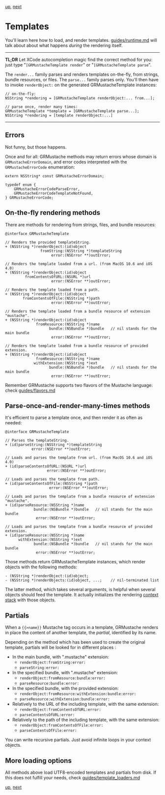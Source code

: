 [up](../../../../GRMustache), [next](runtime.md)

Templates
=========

You'll learn here how to load, and render templates. [guides/runtime.md](runtime.md) will talk about about what happens *during* the rendering itself.

---

**TL;DR** Let XCode autocompletion magic find the correct method for you: just type "`[GRMustacheTemplate render`" or "`[GRMustacheTemplate parse`".

The `render...` family parses and renders templates on-the-fly, from strings, bundle resources, or files. The `parse...` family parses only. You'll then have to invoke `renderObject:` on the generated GRMustacheTemplate instances:

    // on-the-fly:
    NSString *rendering = [GRMustacheTemplate renderObject:... from...];
    
    // parse once, render many times:
    GRMustacheTemplate *template = [GRMustacheTemplate parse...];
    NSString *rendering = [template renderObject:...]

---

Errors
------

Not funny, but those happens.

Once and for all: GRMustache methods may return errors whose domain is `GRMustacheErrorDomain`, and error codes interpreted with the `GRMustacheErrorCode` enumeration:

    extern NSString* const GRMustacheErrorDomain;
    
    typedef enum {
        GRMustacheErrorCodeParseError,
        GRMustacheErrorCodeTemplateNotFound,
    } GRMustacheErrorCode;

On-the-fly rendering methods
----------------------------

There are methods for rendering from strings, files, and bundle resources:
    
    @interface GRMustacheTemplate
    
    // Renders the provided templateString.
    + (NSString *)renderObject:(id)object
                    fromString:(NSString *)templateString
                         error:(NSError **)outError;
    
    // Renders the template loaded from a url. (from MacOS 10.6 and iOS 4.0)
    + (NSString *)renderObject:(id)object
             fromContentsOfURL:(NSURL *)url
                         error:(NSError **)outError;
    
    // Renders the template loaded from a path.
    + (NSString *)renderObject:(id)object
            fromContentsOfFile:(NSString *)path
                         error:(NSError **)outError;
    
    // Renders the template loaded from a bundle resource of extension "mustache".
    + (NSString *)renderObject:(id)object
                  fromResource:(NSString *)name
                        bundle:(NSBundle *)bundle   // nil stands for the main bundle
                         error:(NSError **)outError;
    
    // Renders the template loaded from a bundle resource of provided extension.
    + (NSString *)renderObject:(id)object
                  fromResource:(NSString *)name
                 withExtension:(NSString *)ext
                        bundle:(NSBundle *)bundle   // nil stands for the main bundle
                         error:(NSError **)outError;

Remember GRMustache supports two flavors of the Mustache language: check [guides/flavors.md](flavors.md)

Parse-once-and-render-many-times methods
----------------------------------------

It's efficient to parse a template once, and then render it as often as needed:

    @interface GRMustacheTemplate
    
    // Parses the templateString.
    + (id)parseString:(NSString *)templateString
                error:(NSError **)outError;
    
    // Loads and parses the template from url. (from MacOS 10.6 and iOS 4.0)
    + (id)parseContentsOfURL:(NSURL *)url
                       error:(NSError **)outError;
    
    // Loads and parses the template from path.
    + (id)parseContentsOfFile:(NSString *)path
                        error:(NSError **)outError;
    
    // Loads and parses the template from a bundle resource of extension "mustache".
    + (id)parseResource:(NSString *)name
                 bundle:(NSBundle *)bundle   // nil stands for the main bundle
                  error:(NSError **)outError;
    
    // Loads and parses the template from a bundle resource of provided extension.
    + (id)parseResource:(NSString *)name
          withExtension:(NSString *)ext
                 bundle:(NSBundle *)bundle   // nil stands for the main bundle
                  error:(NSError **)outError;

Those methods return GRMustacheTemplate instances, which render objects with the following methods:

    - (NSString *)renderObject:(id)object;
    - (NSString *)renderObjects:(id)object, ...;    // nil-terminated list

The latter method, which takes several arguments, is helpful when several objects should feed the template. It actually initializes the rendering [context stack](runtime/context_stack.md) with those objects.

Partials
--------

When a `{{>name}}` Mustache tag occurs in a template, GRMustache renders in place the content of another template, the *partial*, identified by its name.

Depending on the method which has been used to create the original template, partials will be looked for in different places :

- In the main bundle, with ".mustache" extension:
    - `renderObject:fromString:error:`
    - `parseString:error:`
- In the specified bundle, with ".mustache" extension:
    - `renderObject:fromResource:bundle:error:`
    - `parseResource:bundle:error:`
- In the specified bundle, with the provided extension:
    - `renderObject:fromResource:withExtension:bundle:error:`
    - `parseResource:withExtension:bundle:error:`
- Relatively to the URL of the including template, with the same extension:
    - `renderObject:fromContentsOfURL:error:`
    - `parseContentsOfURL:error:`
- Relatively to the path of the including template, with the same extension:
    - `renderObject:fromContentsOfFile:error:`
    - `parseContentsOfFile:error:`

You can write recursive partials. Just avoid infinite loops in your context objects.

More loading options
--------------------

All methods above load UTF8-encoded templates and partials from disk. If this does not fulfill your needs, check [guides/template_loaders.md](template_loaders.md)

[up](../../../../GRMustache), [next](runtime.md)
